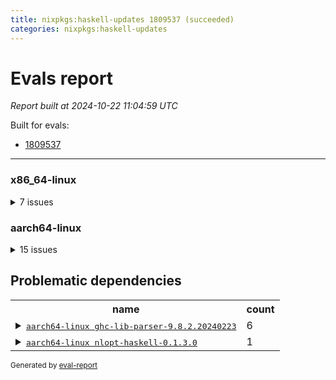 ```yaml
---
title: nixpkgs:haskell-updates 1809537 (succeeded)
categories: nixpkgs:haskell-updates
---
```

# Evals report

*Report built at 2024-10-22 11:04:59 UTC*

Built for evals:

  * [1809537](https://hydra.nixos.org/eval/1809537)

 * * * 

### x86_64-linux


<details><summary>7 issues</summary>
<table>
<thead><tr>
<th>job</th>
<th>status</th>
</tr></thead>
<tr>
<td>
<details><summary>
<tt><a href='https://hydra.nixos.org/build/275973519'>haskell.packages.ghc983.ghc-lib-parser-ex.x86_64-linux</a></tt>
</summary>
<ul>
<li>
<b>=> Failed</b> <tt>ghc-lib-parser-9.8.2.20240223</tt> <br /> <a href='https://hydra.nixos.org/build/275973519/nixlog/2'>log</a>, <a href='https://hydra.nixos.org/build/275973519/nixlog/2/raw'>raw</a>, <a href='https://hydra.nixos.org/build/275973519/nixlog/2/tail'>tail</a>, <a href='https://hydra.nixos.org/build/275973485'>build 275973485</a>
</li>
</ul>
</details>
</td>
<td>Dependency failed</td>
</tr>
<tr>
<td>
<details><summary>
<tt><a href='https://hydra.nixos.org/build/275973498'>haskell.packages.ghc983.ghc-lib.x86_64-linux</a></tt>
</summary>
<ul>
<li>
<b>=> Cached failure</b> <tt>ghc-lib-parser-9.8.2.20240223</tt> <br /> <a href='https://hydra.nixos.org/build/275973498/nixlog/1'>log</a>, <a href='https://hydra.nixos.org/build/275973498/nixlog/1/raw'>raw</a>, <a href='https://hydra.nixos.org/build/275973498/nixlog/1/tail'>tail</a>, <a href='https://hydra.nixos.org/build/275973485'>build 275973485</a>
</li>
</ul>
</details>
</td>
<td>Dependency failed</td>
</tr>
<tr>
<td>
<details><summary>
<tt><a href='https://hydra.nixos.org/build/275973491'>haskell.packages.ghc983.haskell-language-server.x86_64-linux</a></tt>
</summary>
<ul>
<li>
<b>=> Failed</b> <tt>ghc-lib-parser-9.8.2.20240223</tt> <br /> <a href='https://hydra.nixos.org/build/275973491/nixlog/58'>log</a>, <a href='https://hydra.nixos.org/build/275973491/nixlog/58/raw'>raw</a>, <a href='https://hydra.nixos.org/build/275973491/nixlog/58/tail'>tail</a>, <a href='https://hydra.nixos.org/build/275973485'>build 275973485</a>
</li>
</ul>
</details>
</td>
<td>Dependency failed</td>
</tr>
<tr>
<td>
<tt><a href='https://hydra.nixos.org/build/275973485'>haskell.packages.ghc983.ghc-lib-parser.x86_64-linux</a></tt>
</td>
<td>Failed</td>
</tr>
<tr>
<td>
<tt><a href='https://hydra.nixos.org/build/275134843'>haskellPackages.duckdb-haskell.x86_64-linux</a></tt>
</td>
<td>Timed out</td>
</tr>
<tr>
<td>
<tt><a href='https://hydra.nixos.org/build/275146465'>haskellPackages.nspace.x86_64-linux</a></tt>
</td>
<td>Timed out</td>
</tr>
<tr>
<td>
<tt><a href='https://hydra.nixos.org/build/275134915'>haskellPackages.significant-figures.x86_64-linux</a></tt>
</td>
<td>Timed out</td>
</tr>
</table>
</details>


### aarch64-linux


<details><summary>15 issues</summary>
<table>
<thead><tr>
<th>job</th>
<th>status</th>
</tr></thead>
<tr>
<td>
<details><summary>
<tt><a href='https://hydra.nixos.org/build/275973512'>haskell.packages.ghc983.ghc-lib-parser-ex.aarch64-linux</a></tt>
</summary>
<ul>
<li>
<b>=> Failed</b> <tt>ghc-lib-parser-9.8.2.20240223</tt> <br /> <a href='https://hydra.nixos.org/build/275973512/nixlog/1'>log</a>, <a href='https://hydra.nixos.org/build/275973512/nixlog/1/raw'>raw</a>, <a href='https://hydra.nixos.org/build/275973512/nixlog/1/tail'>tail</a>, <a href='https://hydra.nixos.org/build/275973525'>build 275973525</a>
</li>
</ul>
</details>
</td>
<td>Dependency failed</td>
</tr>
<tr>
<td>
<details><summary>
<tt><a href='https://hydra.nixos.org/build/275973490'>haskell.packages.ghc983.ghc-lib.aarch64-linux</a></tt>
</summary>
<ul>
<li>
<b>=> Failed</b> <tt>ghc-lib-parser-9.8.2.20240223</tt> <br /> <a href='https://hydra.nixos.org/build/275973490/nixlog/2'>log</a>, <a href='https://hydra.nixos.org/build/275973490/nixlog/2/raw'>raw</a>, <a href='https://hydra.nixos.org/build/275973490/nixlog/2/tail'>tail</a>, <a href='https://hydra.nixos.org/build/275973525'>build 275973525</a>
</li>
</ul>
</details>
</td>
<td>Dependency failed</td>
</tr>
<tr>
<td>
<details><summary>
<tt><a href='https://hydra.nixos.org/build/275973477'>haskell.packages.ghc983.haskell-language-server.aarch64-linux</a></tt>
</summary>
<ul>
<li>
<b>=> Failed</b> <tt>ghc-lib-parser-9.8.2.20240223</tt> <br /> <a href='https://hydra.nixos.org/build/275973477/nixlog/36'>log</a>, <a href='https://hydra.nixos.org/build/275973477/nixlog/36/raw'>raw</a>, <a href='https://hydra.nixos.org/build/275973477/nixlog/36/tail'>tail</a>, <a href='https://hydra.nixos.org/build/275973525'>build 275973525</a>
</li>
</ul>
</details>
</td>
<td>Dependency failed</td>
</tr>
<tr>
<td>
<details><summary>
<tt><a href='https://hydra.nixos.org/build/275132822'>haskellPackages.hmatrix-nlopt.aarch64-linux</a></tt>
</summary>
<ul>
<li>
<b>=> Cached failure</b> <tt>nlopt-haskell-0.1.3.0</tt> <br /> <a href='https://hydra.nixos.org/build/275132822/nixlog/1'>log</a>, <a href='https://hydra.nixos.org/build/275132822/nixlog/1/raw'>raw</a>, <a href='https://hydra.nixos.org/build/275132822/nixlog/1/tail'>tail</a>, <a href='https://hydra.nixos.org/build/274537222'>build 274537222</a>
</li>
</ul>
</details>
</td>
<td>Dependency failed</td>
</tr>
<tr>
<td>
<tt><a href='https://hydra.nixos.org/build/275973525'>haskell.packages.ghc983.ghc-lib-parser.aarch64-linux</a></tt>
</td>
<td>Failed</td>
</tr>
<tr>
<td>
<tt><a href='https://hydra.nixos.org/build/275135619'>haskellPackages.GOST34112012-Hash.aarch64-linux</a></tt>
</td>
<td>Failed</td>
</tr>
<tr>
<td>
<tt><a href='https://hydra.nixos.org/build/275136420'>haskellPackages.HsASA.aarch64-linux</a></tt>
</td>
<td>Failed</td>
</tr>
<tr>
<td>
<tt><a href='https://hydra.nixos.org/build/275143790'>haskellPackages.freetype2.aarch64-linux</a></tt>
</td>
<td>Failed</td>
</tr>
<tr>
<td>
<tt><a href='https://hydra.nixos.org/build/275144835'>haskellPackages.hw-simd.aarch64-linux</a></tt>
</td>
<td>Failed</td>
</tr>
<tr>
<td>
<tt><a href='https://hydra.nixos.org/build/275137749'>haskellPackages.nlopt-haskell.aarch64-linux</a></tt>
</td>
<td>Failed</td>
</tr>
<tr>
<td>
<tt><a href='https://hydra.nixos.org/build/275133911'>haskellPackages.significant-figures.aarch64-linux</a></tt>
</td>
<td>Failed</td>
</tr>
<tr>
<td>
<tt><a href='https://hydra.nixos.org/build/275138606'>haskellPackages.simdutf.aarch64-linux</a></tt>
</td>
<td>Failed</td>
</tr>
<tr>
<td>
<tt><a href='https://hydra.nixos.org/build/275140675'>haskellPackages.tasty-papi.aarch64-linux</a></tt>
</td>
<td>Failed</td>
</tr>
<tr>
<td>
<tt><a href='https://hydra.nixos.org/build/275145464'>haskellPackages.twobitreader.aarch64-linux</a></tt>
</td>
<td>Failed</td>
</tr>
<tr>
<td>
<tt><a href='https://hydra.nixos.org/build/275143672'>haskellPackages.nspace.aarch64-linux</a></tt>
</td>
<td>Timed out</td>
</tr>
</table>
</details>

## Problematic dependencies

<table>
<tr>
<th>name</th><th>count</th>
</tr>
<tr>
<td>
<details><summary><tt><a href='https://hydra.nixos.org/build/275973525'>aarch64-linux ghc-lib-parser-9.8.2.20240223</a></tt></summary>
<ul>
<li>haskell.packages.ghc983.ghc-lib-parser-ex.aarch64-linux</li>
<li>haskell.packages.ghc983.ghc-lib-parser-ex.x86_64-linux</li>
<li>haskell.packages.ghc983.ghc-lib.aarch64-linux</li>
<li>haskell.packages.ghc983.ghc-lib.x86_64-linux</li>
<li>haskell.packages.ghc983.haskell-language-server.aarch64-linux</li>
<li>haskell.packages.ghc983.haskell-language-server.x86_64-linux</li>
</ul>
</details>
</td>
<td>6</td>
</tr>
<tr>
<td>
<details><summary><tt><a href='https://hydra.nixos.org/build/274537222'>aarch64-linux nlopt-haskell-0.1.3.0</a></tt></summary>
<ul>
<li>haskellPackages.hmatrix-nlopt.aarch64-linux</li>
</ul>
</details>
</td>
<td>1</td>
</tr>
</table>

<sup>Generated by [eval-report](https://github.com/nix-community/nix-review-tools/blob/master/eval-report)</sup>

